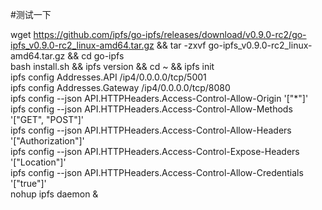 #测试一下

wget https://github.com/ipfs/go-ipfs/releases/download/v0.9.0-rc2/go-ipfs_v0.9.0-rc2_linux-amd64.tar.gz && tar -zxvf go-ipfs_v0.9.0-rc2_linux-amd64.tar.gz && cd go-ipfs<br>
bash install.sh && ipfs version && cd ~ && ipfs init<br>
ipfs config Addresses.API /ip4/0.0.0.0/tcp/5001<br>
ipfs config Addresses.Gateway /ip4/0.0.0.0/tcp/8080<br>
ipfs config --json API.HTTPHeaders.Access-Control-Allow-Origin '["*"]'<br>
ipfs config --json API.HTTPHeaders.Access-Control-Allow-Methods '["GET", "POST"]'<br>
ipfs config --json API.HTTPHeaders.Access-Control-Allow-Headers '["Authorization"]'<br>
ipfs config --json API.HTTPHeaders.Access-Control-Expose-Headers '["Location"]'<br>
ipfs config --json API.HTTPHeaders.Access-Control-Allow-Credentials '["true"]'<br>
nohup ipfs daemon &<br>
